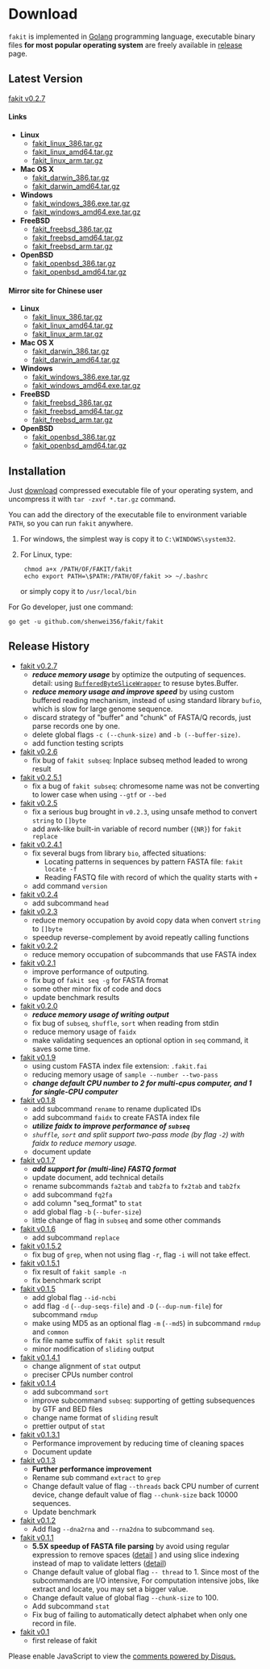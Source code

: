 # Download

`fakit` is implemented in [Golang](https://golang.org/) programming language,
 executable binary files **for most popular operating system** are freely available
  in [release](https://github.com/shenwei356/fakit/releases) page.

## Latest Version

[fakit v0.2.7](https://github.com/shenwei356/fakit/releases/tag/v0.2.7)

#### Links

- **Linux**
    - [fakit_linux_386.tar.gz](https://github.com/shenwei356/fakit/releases/download/v0.2.7/fakit_linux_386.tar.gz)
    - [fakit_linux_amd64.tar.gz](https://github.com/shenwei356/fakit/releases/download/v0.2.7/fakit_linux_amd64.tar.gz)
    - [fakit_linux_arm.tar.gz](https://github.com/shenwei356/fakit/releases/download/v0.2.7/fakit_linux_arm.tar.gz)
- **Mac OS X**
    - [fakit_darwin_386.tar.gz](https://github.com/shenwei356/fakit/releases/download/v0.2.7/fakit_darwin_386.tar.gz)
    - [fakit_darwin_amd64.tar.gz](https://github.com/shenwei356/fakit/releases/download/v0.2.7/fakit_darwin_amd64.tar.gz)
- **Windows**
    - [fakit_windows_386.exe.tar.gz](https://github.com/shenwei356/fakit/releases/download/v0.2.7/fakit_windows_386.exe.tar.gz)
    - [fakit_windows_amd64.exe.tar.gz](https://github.com/shenwei356/fakit/releases/download/v0.2.7/fakit_windows_amd64.exe.tar.gz)
- **FreeBSD**
    - [fakit_freebsd_386.tar.gz](https://github.com/shenwei356/fakit/releases/download/v0.2.7/fakit_freebsd_386.tar.gz)
    - [fakit_freebsd_amd64.tar.gz](https://github.com/shenwei356/fakit/releases/download/v0.2.7/fakit_freebsd_amd64.tar.gz)
    - [fakit_freebsd_arm.tar.gz](https://github.com/shenwei356/fakit/releases/download/v0.2.7/fakit_freebsd_arm.tar.gz)
- **OpenBSD**
    - [fakit_openbsd_386.tar.gz](https://github.com/shenwei356/fakit/releases/download/v0.2.7/fakit_openbsd_386.tar.gz)
    - [fakit_openbsd_amd64.tar.gz](https://github.com/shenwei356/fakit/releases/download/v0.2.7/fakit_openbsd_amd64.tar.gz)

#### Mirror site for Chinese user

- **Linux**
    - [fakit_linux_386.tar.gz](http://bioinf.shenwei.me/data/fakit_linux_386.tar.gz)
    - [fakit_linux_amd64.tar.gz](http://bioinf.shenwei.me/data/fakit_linux_amd64.tar.gz)
    - [fakit_linux_arm.tar.gz](http://bioinf.shenwei.me/data/fakit_linux_arm.tar.gz)
- **Mac OS X**
    - [fakit_darwin_386.tar.gz](http://bioinf.shenwei.me/data/fakit_darwin_386.tar.gz)
    - [fakit_darwin_amd64.tar.gz](http://bioinf.shenwei.me/data/fakit_darwin_amd64.tar.gz)
- **Windows**
    - [fakit_windows_386.exe.tar.gz](http://bioinf.shenwei.me/data/fakit_windows_386.exe.tar.gz)
    - [fakit_windows_amd64.exe.tar.gz](http://bioinf.shenwei.me/data/fakit_windows_amd64.exe.tar.gz)
- **FreeBSD**
    - [fakit_freebsd_386.tar.gz](http://bioinf.shenwei.me/data/fakit_freebsd_386.tar.gz)
    - [fakit_freebsd_amd64.tar.gz](http://bioinf.shenwei.me/data/fakit_freebsd_amd64.tar.gz)
    - [fakit_freebsd_arm.tar.gz](http://bioinf.shenwei.me/data/fakit_freebsd_arm.tar.gz)
- **OpenBSD**
    - [fakit_openbsd_386.tar.gz](http://bioinf.shenwei.me/data/fakit_openbsd_386.tar.gz)
    - [fakit_openbsd_amd64.tar.gz](http://bioinf.shenwei.me/data/fakit_openbsd_amd64.tar.gz)

## Installation

Just [download](https://github.com/shenwei356/fakit/releases) compressed
executable file of your operating system, and uncompress it with `tar -zxvf *.tar.gz` command.

You can add the directory of the executable file to environment variable
`PATH`, so you can run `fakit` anywhere.

1. For windows, the simplest way is copy it to `C:\WINDOWS\system32`.

2. For Linux, type:

        chmod a+x /PATH/OF/FAKIT/fakit
        echo export PATH=\$PATH:/PATH/OF/fakit >> ~/.bashrc

    or simply copy it to `/usr/local/bin`

For Go developer, just one command:

    go get -u github.com/shenwei356/fakit/fakit

## Release History

- [fakit v0.2.7](https://github.com/shenwei356/fakit/releases/tag/v0.2.7)
    - ***reduce memory usage*** by optimize the outputing of sequences.
      detail: using [`BufferedByteSliceWrapper`](https://godoc.org/github.com/shenwei356/util/byteutil#BufferedByteSliceWrapper) to resuse bytes.Buffer.
    - ***reduce memory usage and improve speed*** by using custom buffered
     reading mechanism, instead of using standard library `bufio`,
      which is slow for large genome sequence.
    - discard strategy of "buffer" and "chunk" of FASTA/Q records,
      just parse records one by one.
    - delete global flags `-c (--chunk-size)` and `-b (--buffer-size)`.
    - add function testing scripts
- [fakit v0.2.6](https://github.com/shenwei356/fakit/releases/tag/v0.2.6)
    - fix bug of `fakit subseq`: Inplace subseq method leaded to wrong result
- [fakit v0.2.5.1](https://github.com/shenwei356/fakit/releases/tag/v0.2.5.1)
    - fix a bug of `fakit subseq`: chromesome name was not be converting to lower case when using `--gtf` or `--bed`
- [fakit v0.2.5](https://github.com/shenwei356/fakit/releases/tag/v0.2.5)
    - fix a serious bug brought in `v0.2.3`, using unsafe method to convert `string` to `[]byte`
    - add awk-like built-in variable of record number (`{NR}`) for `fakit replace`
- [fakit v0.2.4.1](https://github.com/shenwei356/fakit/releases/tag/v0.2.4.1)
    - fix several bugs from library `bio`, affected situations:
        - Locating patterns in sequences by pattern FASTA file: `fakit locate -f`
        - Reading FASTQ file with record of which the quality starts with `+`
    - add command `version`
- [fakit v0.2.4](https://github.com/shenwei356/fakit/releases/tag/v0.2.4)
    - add subcommand `head`
- [fakit v0.2.3](https://github.com/shenwei356/fakit/releases/tag/v0.2.3)
    - reduce memory occupation by avoid copy data when convert `string` to `[]byte`
    - speedup reverse-complement by avoid repeatly calling functions
- [fakit v0.2.2](https://github.com/shenwei356/fakit/releases/tag/v0.2.2)
    - reduce memory occupation of subcommands that use FASTA index
- [fakit v0.2.1](https://github.com/shenwei356/fakit/releases/tag/v0.2.1)
    - improve performance of outputing.
    - fix bug of `fakit seq -g` for FASTA fromat
    - some other minor fix of code and docs
    - update benchmark results
- [fakit v0.2.0](https://github.com/shenwei356/fakit/releases/tag/v0.2.0)
    - ***reduce memory usage of writing output***
    - fix bug of `subseq`, `shuffle`, `sort` when reading from stdin
    - reduce memory usage of `faidx`
    - make validating sequences an optional option in `seq` command, it saves some time.
- [fakit v0.1.9](https://github.com/shenwei356/fakit/releases/tag/v0.1.9)
    - using custom FASTA index file extension: `.fakit.fai`
    - reducing memory usage of `sample --number --two-pass`
    - ***change default CPU number to 2 for multi-cpus computer, and 1 for single-CPU computer***
- [fakit v0.1.8](https://github.com/shenwei356/fakit/releases/tag/v0.1.8)
    - add subcommand `rename` to rename duplicated IDs
    - add subcommand `faidx` to create FASTA index file
    - ***utilize faidx to improve performance of `subseq`***
    - *`shuffle`, `sort` and split support two-pass mode (by flag `-2`) with faidx to reduce memory usage.*
    - document update
- [fakit v0.1.7](https://github.com/shenwei356/fakit/releases/tag/v0.1.7)
    - ***add support for (multi-line) FASTQ format***
    - update document, add technical details
    - rename subcommands `fa2tab` and `tab2fa` to `fx2tab` and `tab2fx`
    - add subcommand `fq2fa`
    - add column "seq_format" to `stat`
    - add global flag `-b` (`--bufer-size`)
    - little change of flag in `subseq` and some other commands
- [fakit v0.1.6](https://github.com/shenwei356/fakit/releases/tag/v0.1.6)
    - add subcommand `replace`
- [fakit v0.1.5.2](https://github.com/shenwei356/fakit/releases/tag/v0.1.5.2)
    - fix bug of `grep`, when not using flag `-r`, flag `-i` will not take effect.
- [fakit v0.1.5.1](https://github.com/shenwei356/fakit/releases/tag/v0.1.5.1)
    - fix result of `fakit sample -n`
    - fix benchmark script
- [fakit v0.1.5](https://github.com/shenwei356/fakit/releases/tag/v0.1.5)
    - add global flag `--id-ncbi`
    - add flag `-d` (`--dup-seqs-file`) and `-D` (`--dup-num-file`) for subcommand `rmdup`
    - make using MD5 as an optional flag `-m` (`--md5`) in subcommand `rmdup` and `common`
    - fix file name suffix of `fakit split` result
    - minor modification of `sliding` output
- [fakit v0.1.4.1](https://github.com/shenwei356/fakit/releases/tag/v0.1.4.1)
    - change alignment of `stat` output
    - preciser CPUs number control
- [fakit v0.1.4](https://github.com/shenwei356/fakit/releases/tag/v0.1.4)
    - add subcommand `sort`
    - improve subcommand `subseq`: supporting of getting subsequences by GTF and BED files
    - change name format of `sliding` result
    - prettier output of `stat`
- [fakit v0.1.3.1](https://github.com/shenwei356/fakit/releases/tag/v0.1.3.1)
    - Performance improvement by reducing time of cleaning spaces
    - Document update
- [fakit v0.1.3](https://github.com/shenwei356/fakit/releases/tag/v0.1.3)
    - **Further performance improvement**
    - Rename sub command `extract` to `grep`
    - Change default value of flag `--threads` back CPU number of current device,
      change default value of flag `--chunk-size` back 10000 sequences.
    - Update benchmark
- [fakit v0.1.2](https://github.com/shenwei356/fakit/releases/tag/v0.1.2)
    - Add flag `--dna2rna` and `--rna2dna` to subcommand `seq`.
- [fakit v0.1.1](https://github.com/shenwei356/fakit/releases/tag/v0.1.1)
    - **5.5X speedup of FASTA file parsing** by avoid using regular expression to remove spaces ([detail](https://github.com/shenwei356/bio/commit/2457b877cf1b8d79d05adb1a8952f2dff9046eaf) ) and using slice indexing instead of map to validate letters ([detail](https://github.com/shenwei356/bio/commit/0f5912f6a3c6d737faacf9212f62d11c94e5044a))
    - Change default value of global flag `-- thread` to 1. Since most of the subcommands are I/O intensive,  For computation intensive jobs, like extract and locate, you may set a bigger value.
    - Change default value of global flag `--chunk-size` to 100.
    - Add subcommand `stat`
    - Fix bug of failing to automatically detect alphabet when only one record in file.
- [fakit v0.1](https://github.com/shenwei356/fakit/releases/tag/v0.1)
    - first release of fakit

<div id="disqus_thread"></div>
<script>
/**
* RECOMMENDED CONFIGURATION VARIABLES: EDIT AND UNCOMMENT THE SECTION BELOW TO INSERT DYNAMIC VALUES FROM YOUR PLATFORM OR CMS.
* LEARN WHY DEFINING THESE VARIABLES IS IMPORTANT: https://disqus.com/admin/universalcode/#configuration-variables
*/
/*
var disqus_config = function () {
this.page.url = PAGE_URL; // Replace PAGE_URL with your page's canonical URL variable
this.page.identifier = PAGE_IDENTIFIER; // Replace PAGE_IDENTIFIER with your page's unique identifier variable
};
*/
(function() { // DON'T EDIT BELOW THIS LINE
var d = document, s = d.createElement('script');

s.src = '//fastakit.disqus.com/embed.js';

s.setAttribute('data-timestamp', +new Date());
(d.head || d.body).appendChild(s);
})();
</script>
<noscript>Please enable JavaScript to view the <a href="https://disqus.com/?ref_noscript" rel="nofollow">comments powered by Disqus.</a></noscript>
